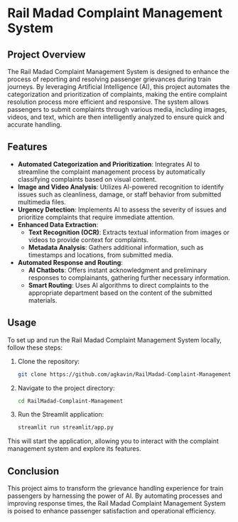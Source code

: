 # Rail Madad Complaint Management System

## Project Overview
The Rail Madad Complaint Management System is designed to enhance the process of reporting and resolving passenger grievances during train journeys. By leveraging Artificial Intelligence (AI), this project automates the categorization and prioritization of complaints, making the entire complaint resolution process more efficient and responsive. The system allows passengers to submit complaints through various media, including images, videos, and text, which are then intelligently analyzed to ensure quick and accurate handling.

## Features
- **Automated Categorization and Prioritization**: Integrates AI to streamline the complaint management process by automatically classifying complaints based on visual content.
- **Image and Video Analysis**: Utilizes AI-powered recognition to identify issues such as cleanliness, damage, or staff behavior from submitted multimedia files.
- **Urgency Detection**: Implements AI to assess the severity of issues and prioritize complaints that require immediate attention.
- **Enhanced Data Extraction**:
  - **Text Recognition (OCR)**: Extracts textual information from images or videos to provide context for complaints.
  - **Metadata Analysis**: Gathers additional information, such as timestamps and locations, from submitted media.
- **Automated Response and Routing**:
  - **AI Chatbots**: Offers instant acknowledgment and preliminary responses to complainants, gathering further necessary information.
  - **Smart Routing**: Uses AI algorithms to direct complaints to the appropriate department based on the content of the submitted materials.

## Usage
To set up and run the Rail Madad Complaint Management System locally, follow these steps:

1. Clone the repository:
   ```bash
   git clone https://github.com/agkavin/RailMadad-Complaint-Management.git
   ```

2. Navigate to the project directory:
   ```bash
   cd RailMadad-Complaint-Management
   ```

3. Run the Streamlit application:
   ```bash
   streamlit run streamlit/app.py
   ```

This will start the application, allowing you to interact with the complaint management system and explore its features.

## Conclusion
This project aims to transform the grievance handling experience for train passengers by harnessing the power of AI. By automating processes and improving response times, the Rail Madad Complaint Management System is poised to enhance passenger satisfaction and operational efficiency.
